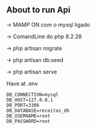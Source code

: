
## About to run Api

-> MAMP ON com o mysql ligado

-> ComandLine do php 8.2.28

-> php artisan migrate

-> php artisan db:seed

-> php artisan serve

Have at .env

    DB_CONNECTION=mysql
    DB_HOST=127.0.0.1
    DB_PORT=3306
    DB_DATABASE=receitas_db
    DB_USERNAME=root
    DB_PASSWORD=root